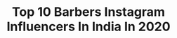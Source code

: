 ---
title: Top 10 Barbers Instagram Influencers In India In 2020
description: >-
  Find top barbers Instagram influencers in India in 2020. Most popular hashtags: #love #photography #style #fashionblogger.
platform: Instagram
profiles:
  - username: "fede__thebarber"
    fullname: >-
      Work In Progress 💈
    location: "India"
    followers: 28561
    engagement: 231
    commentsToLikes: 0.007300
    id: ck5zr6ye6w0zr0i14m0ne2jkk
    verified: false
    hashtags: "#osterpro, #barbershop, #barberlife, #milano"
  - username: "vijay7__"
    fullname: >-
      Vijay Venkatesan
    location: "India"
    followers: 5656
    engagement: 1740
    commentsToLikes: 0.051456
    id: ck15r0q185k8z0i19sobohtb0
    verified: false
    hashtags: "#piriyadhavaramvendum, #happysankranthi, #butabomma, #launchofaurahhyundai"
  - username: "moses_siya"
    fullname: >-
      (MJS Official)Pilot, KTM biker
    location: "India"
    followers: 63025
    engagement: 753
    commentsToLikes: 0.041777
    id: ck5hozvffqinr0i11n1tfrg5r
    verified: false
    hashtags: "#couplesgoals, #bethelight, #kodaikanal, #google"
  - username: "neeru_starlet"
    fullname: >-
      Neeru
    location: "India"
    followers: 99914
    engagement: 400
    commentsToLikes: 0.030907
    id: ck8td56zo1xbb0j78lahr9yqu
    verified: false
    hashtags: "#antiquesforsale, #fade, #style, #sheinofficial"
  - username: "anshitkhandelwwal_official"
    fullname: >-
      Anshit khandelwwal
    location: "India"
    followers: 11506
    engagement: 2284
    commentsToLikes: 0.013309
    id: ck14jt3lgm1ne0i19ue46gur5
    verified: false
    hashtags: "#honour, #stayhome, #stayfit, #quarantine"
  - username: "classssy_vogue"
    fullname: >-
      𝐍𝐢𝐭𝐞𝐬𝐡 𝐘𝐚𝐝𝐮𝐯𝐚𝐧𝐬𝐡𝐢
    location: "India"
    followers: 17377
    engagement: 531
    commentsToLikes: 0.210512
    id: ck5zvffw344rv0i148ny1m8im
    verified: false
    hashtags: "#blogger, #casual, #woman, #stylish"
  - username: "__fotographer_kid"
    fullname: >-
      𝗔𝗹𝗲𝗻 𝗸𝘂𝗿𝗶𝗮𝗸𝗼𝘀𝗲
    location: "India"
    followers: 3520
    engagement: 2168
    commentsToLikes: 0.087185
    id: ck13bd85wuv9h0i199keq4vh2
    verified: false
    hashtags: "#traveltheworld, #portrait, #lifeportraits, #facesobsessed"
  - username: "alokabhay"
    fullname: >-
      ABHAY ALOK  | men's fashion
    location: "India"
    followers: 14668
    engagement: 633
    commentsToLikes: 0.078991
    id: ck0ty0xh1l56c0i19ggxb16hi
    verified: false
    hashtags: "#dress, #spirulinasmoothie, #fitnessfood, #happyyou15meday"
  - username: "the.vogue.vanity"
    fullname: >-
      Daizy & Ankit
    location: "India"
    followers: 155366
    engagement: 524
    commentsToLikes: 0.004472
    id: ck0udcqgtir990i19x89x2x9u
    verified: false
    hashtags: "#getnattyinstore, #quarantine, #couplegoals, #indianfashion"
  - username: "risha_niranjan"
    fullname: >-
      Mayi.🌸 | Banglore Blogger
    location: "India"
    followers: 22178
    engagement: 455
    commentsToLikes: 0.030047
    id: ck15qcjeb27640i19b0ocmirx
    verified: false
    hashtags: "#giveaway, #music, #goals, #fitness"
---